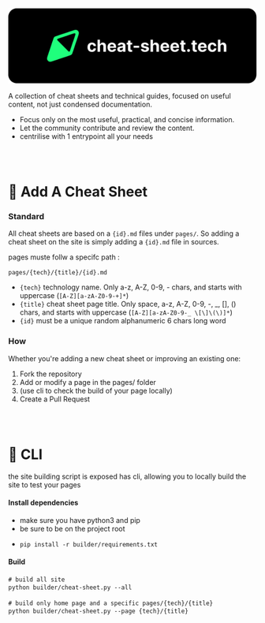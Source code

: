 
![](rsc/banner.png)

A collection of cheat sheets and technical guides, focused on useful content, not just condensed documentation.

- Focus only on the most useful, practical, and concise information.
- Let the community contribute and review the content.
- centrilise with 1 entrypoint all your needs

<br><br>

# 📝 Add A Cheat Sheet

### Standard
All cheat sheets are based on a `{id}.md` files under `pages/`. So adding a cheat sheet on the site is simply adding a `{id}.md` file in sources.

pages muste follw a specifc path :
```
pages/{tech}/{title}/{id}.md
```
- `{tech}` technology name. Only a-z, A-Z, 0-9, - chars, and starts with uppercase (`[A-Z][a-zA-Z0-9-+]*`)
- `{title}` cheat sheet page title. Only space, a-z, A-Z, 0-9, -, _, [], () chars, and starts with uppercase (`[A-Z][a-zA-Z0-9-_ \[\]\(\)]*`)
- `{id}` must be a unique random alphanumeric 6 chars long word


### How

Whether you're adding a new cheat sheet or improving an existing one:

1. Fork the repository
2. Add or modify a page in the pages/ folder
3. (use cli to check the build of your page locally)
4. Create a Pull Request

<br><br>

# 🔧 CLI
the site building script is exposed has cli, allowing you to locally build the site to test your pages

#### Install dependencies
- make sure you have python3 and pip
- be sure to be on the project root
- ```shell
  pip install -r builder/requirements.txt
  ```

#### Build
```shell
# build all site
python builder/cheat-sheet.py --all

# build only home page and a specific pages/{tech}/{title}
python builder/cheat-sheet.py --page {tech}/{title}
```

